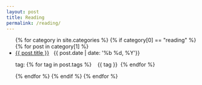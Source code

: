 ```yaml
---
layout: post
title: Reading
permalink: /reading/
---
```


<ul>
    {% for category in site.categories %}
    	{% if category[0] == "reading" %}
			{% for post in category[1] %}
			 <li> 
		    	<a href="{{ post.url }}">{{ post.title }}</a>&nbsp;&nbsp;&nbsp;{{ post.date | date: '%b %d, %Y'}} &nbsp;&nbsp;&nbsp;
		    	<p>tag:
		    	{% for tag in post.tags %}
		    		&nbsp;&nbsp;&nbsp;{{ tag }}&nbsp;
		    	{% endfor %}
		    	</p>
			 </li> 
			 {% endfor %} 
		 {% endif %}
    {% endfor %}
</ul>
